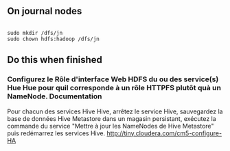 ## On journal nodes
<pre><code>
sudo mkdir /dfs/jn
sudo chown hdfs:hadoop /dfs/jn
</code></pre>


## Do this when finished 

### Configurez le Rôle d'interface Web HDFS du ou des service(s) Hue Hue pour quil corresponde à un rôle HTTPFS plutôt quà un NameNode. Documentation
Pour chacun des services Hive Hive, arrêtez le service Hive, sauvegardez la base de données Hive Metastore dans un magasin persistant, exécutez la commande du service "Mettre à jour les NameNodes de Hive Metastore" puis redémarrez les services Hive.
http://tiny.cloudera.com/cm5-configure-HA